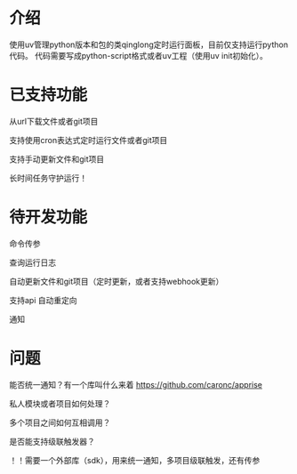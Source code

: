 # 介绍
使用uv管理python版本和包的类qinglong定时运行面板，目前仅支持运行python代码。
代码需要写成python-script格式或者uv工程（使用uv init初始化）。

# 已支持功能

从url下载文件或者git项目

支持使用cron表达式定时运行文件或者git项目

支持手动更新文件和git项目

长时间任务守护运行！

# 待开发功能

命令传参

查询运行日志

自动更新文件和git项目（定时更新，或者支持webhook更新）

支持api 自动重定向

通知

# 问题
能否统一通知？有一个库叫什么来着
https://github.com/caronc/apprise

私人模块或者项目如何处理？

多个项目之间如何互相调用？

是否能支持级联触发器？

！！需要一个外部库（sdk），用来统一通知，多项目级联触发，还有传参
